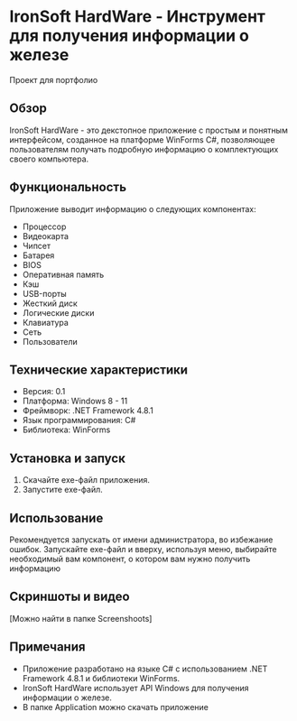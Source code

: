 # IronSoft HardWare - Инструмент для получения информации о железе
Проект для портфолио

## Обзор

IronSoft HardWare - это декстопное приложение с простым и понятным интерфейсом, созданное на платформе WinForms C#, позволяющее пользователям получать подробную информацию о комплектующих своего компьютера. 

## Функциональность

Приложение выводит информацию о следующих компонентах:

* Процессор
* Видеокарта
* Чипсет
* Батарея
* BIOS
* Оперативная память
* Кэш
* USB-порты
* Жесткий диск
* Логические диски
* Клавиатура
* Сеть
* Пользователи

## Технические характеристики

* Версия: 0.1
* Платформа: Windows 8 - 11
* Фреймворк: .NET Framework 4.8.1
* Язык программирования: C#
* Библиотека: WinForms 

## Установка и запуск

1. Скачайте  exe-файл приложения.
2. Запустите  exe-файл.

## Использование

Рекомендуется запускать от имени администратора, во избежание ошибок. Запускайте exe-файл и вверху, используя меню, выбирайте необходимый вам компонент, о котором вам нужно получить информацию

## Скриншоты и видео

[Можно найти в папке Screenshoots]

## Примечания

* Приложение разработано на языке C# с использованием .NET Framework 4.8.1 и библиотеки WinForms. 
* IronSoft HardWare использует API Windows для получения информации о железе.
* В папке Application можно скачать приложение
